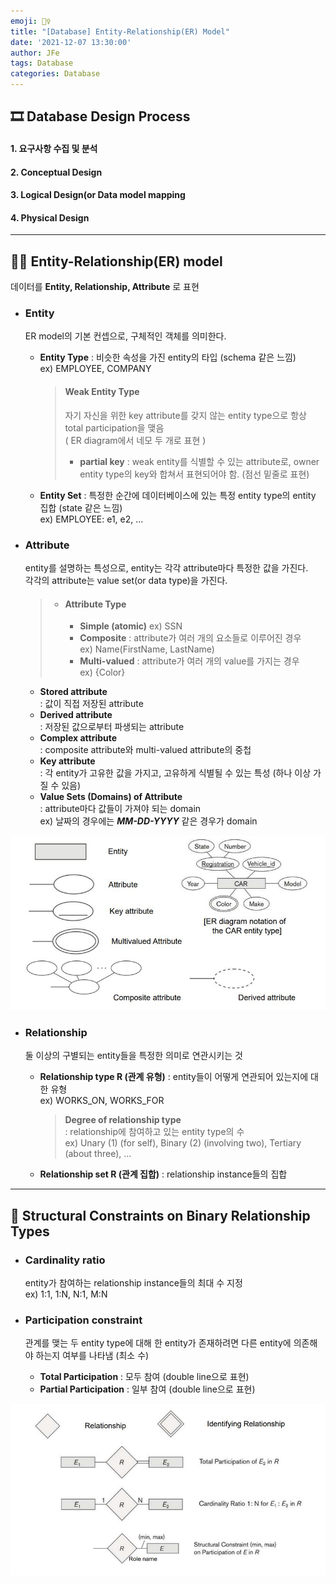 ```yaml
---
emoji: 💁‍♀️
title: "[Database] Entity-Relationship(ER) Model"
date: '2021-12-07 13:30:00'
author: JFe
tags: Database
categories: Database
---
```


## 🎞 Database Design Process

  #### 1. 요구사항 수집 및 분석
  #### 2. Conceptual Design
  #### 3. Logical Design(or Data model mapping
  #### 4. Physical Design
  
---

## 💁‍♀️ Entity-Relationship(ER) model

데이터를 **Entity, Relationship, Attribute** 로 표현

* ### Entity
  ER model의 기본 컨셉으로, 구체적인 객체를 의미한다.  
  - **Entity Type** : 비슷한 속성을 가진 entity의 타입 (schema 같은 느낌)  
    ex) EMPLOYEE, COMPANY  
    > #### Weak Entity Type
    > 자기 자신을 위한 key attribute를 갖지 않는 entity type으로 항상 total participation을 맺음  
    > ( ER diagram에서 네모 두 개로 표현 )  
    > - **partial key** : weak entity를 식별할 수 있는 attribute로, owner entity type의 key와 합쳐서 표현되어야 함. (점선 밑줄로 표현)  
    
  - **Entity Set** : 특정한 순간에 데이터베이스에 있는 특정 entity type의 entity 집합 (state 같은 느낌)  
    ex) EMPLOYEE: e1, e2, ...  
  
* ### Attribute
  entity를 설명하는 특성으로, entity는 각각 attribute마다 특정한 값을 가진다.  
  각각의 attribute는 value set(or data type)을 가진다.  
  > * #### Attribute Type
  >   - **Simple (atomic)**
  >     ex) SSN
  >   - **Composite** : attribute가 여러 개의 요소들로 이루어진 경우  
  >     ex) Name(FirstName, LastName)
  >   - **Multi-valued** : attribute가 여러 개의 value를 가지는 경우  
  >     ex) {Color}
  
  - **Stored attribute**  
    : 값이 직접 저장된 attribute  
  - **Derived attribute**  
    : 저장된 값으로부터 파생되는 attribute  
  - **Complex attribute**  
    : composite attribute와 multi-valued attribute의 중첩  
  - **Key attribute**  
    : 각 entity가 고유한 값을 가지고, 고유하게 식별될 수 있는 특성 (하나 이상 가질 수 있음)  
  - **Value Sets (Domains) of Attribute**  
    : attribute마다 값들이 가져야 되는 domain  
    ex) 날짜의 경우에는 ***MM-DD-YYYY*** 같은 경우가 domain

![entity-notation.jpg](entity-notation.jpg)

* ### Relationship  
  둘 이상의 구별되는 entity들을 특정한 의미로 연관시키는 것  
  - **Relationship type R (관계 유형)** : entity들이 어떻게 연관되어 있는지에 대한 유형  
    ex) WORKS_ON, WORKS_FOR  
    
    > **Degree of relationship type**  
    > : relationship에 참여하고 있는 entity type의 수  
    > ex) Unary (1) (for self), Binary (2) (involving two), Tertiary (about three), …  

  - **Relationship set R (관계 집합)** : relationship instance들의 집합  

---

## 🚧 Structural Constraints on Binary Relationship Types

* ### Cardinality ratio  
  entity가 참여하는 relationship instance들의 최대 수 지정  
  ex) 1:1, 1:N, N:1, M:N  
  
* ### Participation constraint  
  관계를 맺는 두 entity type에 대해 한 entity가 존재하려면 다른 entity에 의존해야 하는지 여부를 나타냄 (최소 수)  
  - **Total Participation** : 모두 참여 (double line으로 표현)  
  - **Partial Participation** : 일부 참여 (double line으로 표현)  

![relationship-notation.jpg](relationship-notation.jpg)

```toc
```